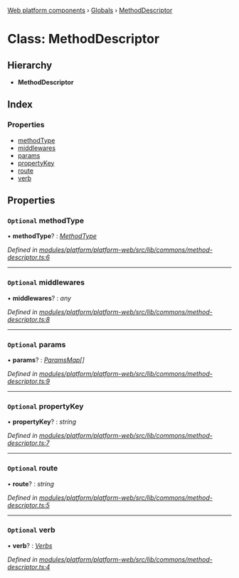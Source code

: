 [Web platform components](../README.md) › [Globals](../globals.md) › [MethodDescriptor](methoddescriptor.md)

# Class: MethodDescriptor

## Hierarchy

* **MethodDescriptor**

## Index

### Properties

* [methodType](methoddescriptor.md#optional-methodtype)
* [middlewares](methoddescriptor.md#optional-middlewares)
* [params](methoddescriptor.md#optional-params)
* [propertyKey](methoddescriptor.md#optional-propertykey)
* [route](methoddescriptor.md#optional-route)
* [verb](methoddescriptor.md#optional-verb)

## Properties

### `Optional` methodType

• **methodType**? : *[MethodType](../enums/methodtype.md)*

*Defined in [modules/platform/platform-web/src/lib/commons/method-descriptor.ts:6](https://github.com/nodulusteam/methodus.dev/blob/a3e1495/modules/platform/platform-web/src/lib/commons/method-descriptor.ts#L6)*

___

### `Optional` middlewares

• **middlewares**? : *any*

*Defined in [modules/platform/platform-web/src/lib/commons/method-descriptor.ts:8](https://github.com/nodulusteam/methodus.dev/blob/a3e1495/modules/platform/platform-web/src/lib/commons/method-descriptor.ts#L8)*

___

### `Optional` params

• **params**? : *[ParamsMap](paramsmap.md)[]*

*Defined in [modules/platform/platform-web/src/lib/commons/method-descriptor.ts:9](https://github.com/nodulusteam/methodus.dev/blob/a3e1495/modules/platform/platform-web/src/lib/commons/method-descriptor.ts#L9)*

___

### `Optional` propertyKey

• **propertyKey**? : *string*

*Defined in [modules/platform/platform-web/src/lib/commons/method-descriptor.ts:7](https://github.com/nodulusteam/methodus.dev/blob/a3e1495/modules/platform/platform-web/src/lib/commons/method-descriptor.ts#L7)*

___

### `Optional` route

• **route**? : *string*

*Defined in [modules/platform/platform-web/src/lib/commons/method-descriptor.ts:5](https://github.com/nodulusteam/methodus.dev/blob/a3e1495/modules/platform/platform-web/src/lib/commons/method-descriptor.ts#L5)*

___

### `Optional` verb

• **verb**? : *[Verbs](../enums/verbs.md)*

*Defined in [modules/platform/platform-web/src/lib/commons/method-descriptor.ts:4](https://github.com/nodulusteam/methodus.dev/blob/a3e1495/modules/platform/platform-web/src/lib/commons/method-descriptor.ts#L4)*

